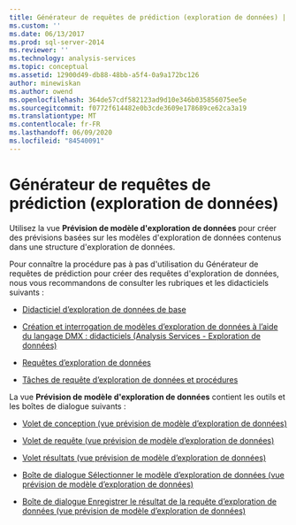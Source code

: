 ```yaml
---
title: Générateur de requêtes de prédiction (exploration de données) | Microsoft Docs
ms.custom: ''
ms.date: 06/13/2017
ms.prod: sql-server-2014
ms.reviewer: ''
ms.technology: analysis-services
ms.topic: conceptual
ms.assetid: 12900d49-db88-48bb-a5f4-0a9a172bc126
author: minewiskan
ms.author: owend
ms.openlocfilehash: 364de57cdf582123ad9d10e346b035856075ee5e
ms.sourcegitcommit: f0772f614482e0b3cde3609e178689ce62ca3a19
ms.translationtype: MT
ms.contentlocale: fr-FR
ms.lasthandoff: 06/09/2020
ms.locfileid: "84540091"
---
```

# <a name="prediction-query-builder-data-mining"></a>Générateur de requêtes de prédiction (exploration de données)
  Utilisez la vue **Prévision de modèle d'exploration de données** pour créer des prévisions basées sur les modèles d'exploration de données contenus dans une structure d'exploration de données.  
  
 Pour connaître la procédure pas à pas d'utilisation du Générateur de requêtes de prédiction pour créer des requêtes d'exploration de données, nous vous recommandons de consulter les rubriques et les didacticiels suivants :  
  
-   [Didacticiel d’exploration de données de base](../../2014/tutorials/basic-data-mining-tutorial.md)  
  
-   [Création et interrogation de modèles d’exploration de données à l’aide du langage DMX : didacticiels &#40;Analysis Services - Exploration de données&#41;](../../2014/tutorials/create-query-data-mining-models-dmx-tutorials.md)  
  
-   [Requêtes d’exploration de données](data-mining/data-mining-queries.md)  
  
-   [Tâches de requête d’exploration de données et procédures](data-mining/data-mining-query-tasks-and-how-tos.md)  
  
 La vue **Prévision de modèle d'exploration de données** contient les outils et les boîtes de dialogue suivants :  
  
-   [Volet de conception &#40;vue prévision de modèle d’exploration de données&#41;](design-pane-mining-model-prediction-view.md)  
  
-   [Volet de requête &#40;vue prévision de modèle d’exploration de données&#41;](query-pane-mining-model-prediction-view.md)  
  
-   [Volet résultats &#40;vue prévision de modèle d’exploration de données&#41;](result-pane-mining-model-prediction-view.md)  
  
-   [Boîte de dialogue Sélectionner le modèle d’exploration de données &#40;vue prévision de modèle d’exploration de données&#41;](select-mining-model-dialog-box-mining-model-prediction-view.md)  
  
-   [Boîte de dialogue Enregistrer le résultat de la requête d’exploration de données &#40;vue prévision de modèle d’exploration de données&#41;](save-data-mining-query-result-dialog-box-mining-model-prediction-view.md)  
  
  
